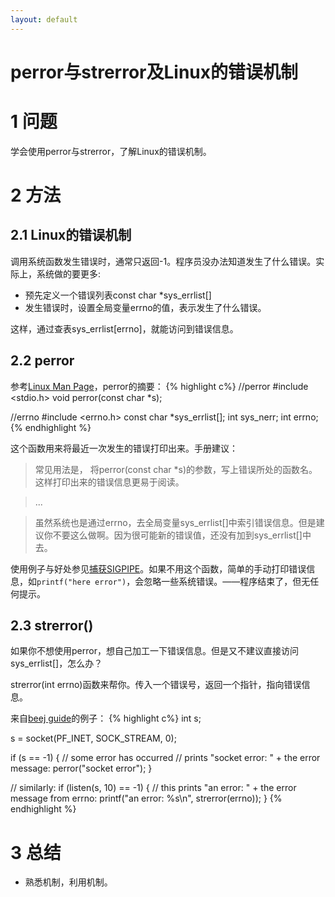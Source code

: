 ```yaml
---
layout: default
---
```


perror与strerror及Linux的错误机制
=================================

1 问题
====
学会使用perror与strerror，了解Linux的错误机制。

2 方法
====

2.1 Linux的错误机制
---------------

调用系统函数发生错误时，通常只返回-1。程序员没办法知道发生了什么错误。实际上，系统做的要更多:

- 预先定义一个错误列表const char *sys_errlist[]
- 发生错误时，设置全局变量errno的值，表示发生了什么错误。

这样，通过查表sys_errlist[errno]，就能访问到错误信息。

2.2 perror
-----------------
参考[Linux Man Page][1]，perror的摘要：
{% highlight c%}
//perror
#include <stdio.h>
void perror(const char *s);

//errno
#include <errno.h>
const char *sys_errlist[];
int sys_nerr;
int errno;
{% endhighlight %}

这个函数用来将最近一次发生的错误打印出来。手册建议：

>常见用法是， 将perror(const char *s)的参数，写上错误所处的函数名。这样打印出来的错误信息更易于阅读。

> ...

>虽然系统也是通过errno，去全局变量sys_errlist[]中索引错误信息。但是建议你不要这么做啊。因为很可能新的错误值，还没有加到sys_errlist[]中去。

使用例子与好处参见[捕获SIGPIPE][2]。如果不用这个函数，简单的手动打印错误信息，如`printf("here error")`，会忽略一些系统错误。——程序结束了，但无任何提示。

2.3 strerror()
-----------
如果你不想使用perror，想自己加工一下错误信息。但是又不建议直接访问
sys_errlist[]，怎么办？

strerror(int errno)函数来帮你。传入一个错误号，返回一个指针，指向错误信息。

来自[beej guide][3]的例子：
{% highlight c%}
int s;

s = socket(PF_INET, SOCK_STREAM, 0);

if (s == -1) { // some error has occurred
    // prints "socket error: " + the error message:
    perror("socket error");
}

// similarly:
if (listen(s, 10) == -1) {
    // this prints "an error: " + the error message from errno:
    printf("an error: %s\n", strerror(errno));
}
{% endhighlight %}

3 总结
====
- 熟悉机制，利用机制。

[1]: http://man7.org/linux/man-pages/man3/perror.3.html
[2]: http://xueyayang.github.io/2014/04/09/%E5%A4%84%E7%90%86SIGPIPE%E4%BF%A1%E5%8F%B7-Socket%E7%BC%96%E7%A8%8B%E7%AC%94%E8%AE%B0%28%E4%BA%8C%29.html
[3]: http://www.beej.us/guide/bgnet/output/html/multipage/perrorman.html


